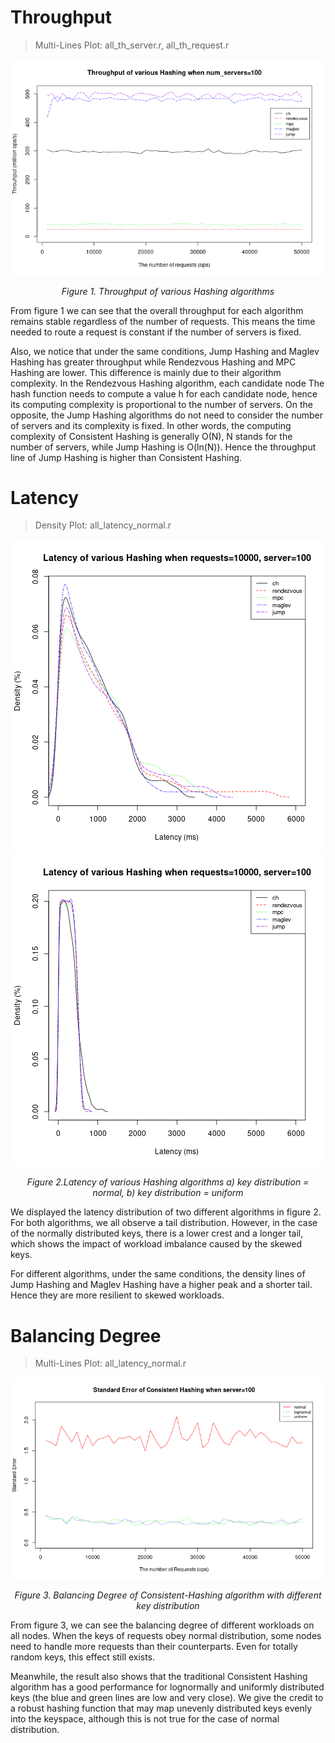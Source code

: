 # Throughput
>  Multi-Lines Plot: all_th_server.r, all_th_request.r

<center>

![image](results/throughput/all_throughput_server=100.png)

<em>Figure 1. Throughput of various Hashing algorithms</em>
</center>

From figure 1 we can see that the overall throughput for each algorithm remains stable regardless of the number of requests. This means the time needed to route a request is constant if the number of servers is fixed.

Also, we notice that under the same conditions, Jump Hashing and Maglev Hashing has greater throughput while Rendezvous Hashing and MPC Hashing are lower. This difference is mainly due to their algorithm complexity. In the Rendezvous Hashing algorithm, each candidate node The hash function needs to compute a value h for each candidate node, hence its computing complexity is proportional to the number of servers. On the opposite, the Jump Hashing algorithms do not need to consider the number of servers and its complexity is fixed. In other words, the computing complexity of Consistent Hashing is generally O(N), N stands for the number of servers, while Jump Hashing is O(ln(N)). Hence the throughput line of Jump Hashing is higher than Consistent Hashing.

# Latency

> Density Plot: all_latency_normal.r

<center>

![image](results/latency/all_latency_10000_100.png)
![image](results/latency/all_latency_uniform.png)

<em>
Figure 2.Latency of various Hashing algorithms
a) key distribution = normal, b) key distribution = uniform
</em>
</center>

We displayed the latency distribution of two different algorithms in figure 2. For both algorithms, we all observe a tail distribution. However, in the case of the normally distributed keys, there is a lower crest and a longer tail, which shows the impact of workload imbalance caused by the skewed keys.

For different algorithms, under the same conditions, the density lines of Jump Hashing and Maglev Hashing have a higher peak and a shorter tail. Hence they are more resilient to skewed workloads.

# Balancing Degree

> Multi-Lines Plot: all_latency_normal.r

<center>

![image](results/se/ch_se_server=100.png)

<em>Figure 3. Balancing Degree of Consistent-Hashing algorithm with different key distribution</em>
</center>

From figure 3, we can see the balancing degree of different workloads on all nodes. When the keys of requests obey normal distribution, some nodes need to handle more requests than their counterparts. Even for totally random keys, this effect still exists.

Meanwhile, the result also shows that the traditional Consistent Hashing algorithm has a good performance for lognormally and uniformly distributed keys (the blue and green lines are low and very close). We give the credit to a robust hashing function that may map unevenly distributed keys evenly into the keyspace, although this is not true for the case of normal distribution.

